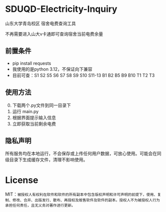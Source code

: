 # SDUQD-Electricity-Inquiry
山东大学青岛校区 宿舍电费查询工具

不再需要进入山大v卡通即可查询宿舍当前电费余量

## 前置条件

- pip install requests
- 我使用的是python 3.12，不保证向下兼容
- 目前可查：S1 S2 S5 S6 S7 S8 S9 S10 S11-13 B1 B2 B5 B9 B10 T1 T2 T3

## 使用方法

0. 下载两个.py文件到同一目录下
1. 运行 main.py 
2. 根据界面提示输入信息
3. 立即获取当前剩余电费

## 隐私声明

所有服务均在本地运行，不会保存或上传任何用户数据，可放心使用。可能会在同级目录下生成缓存文件，清理不影响使用。

# License

MIT：`被授权人有权利在软件和软件的所有副本中包含版权声明和许可声明的前提下，使用、复制、修改、合并、出版发行、散布、再授权及贩售软件及软件的副本。授权人不为被授权人行为承担任何责任，且无义务对著作进行更新。`
